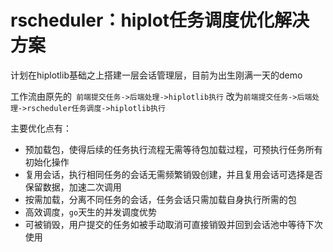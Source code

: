 # rscheduler：hiplot任务调度优化解决方案

计划在hiplotlib基础之上搭建一层会话管理层，目前为出生刚满一天的demo

工作流由原先的` 前端提交任务->后端处理->hiplotlib执行` 改为`前端提交任务->后端处理->rscheduler任务调度->hiplotlib执行` 

主要优化点有：

* 预加载包，使得后续的任务执行流程无需等待包加载过程，可预执行任务所有初始化操作
* 复用会话，执行相同任务的会话无需频繁销毁创建，并且复用会话可选择是否保留数据，加速二次调用
* 按需加载，分离不同任务的会话，任务会话只需加载自身执行所需的包
* 高效调度，`go`天生的并发调度优势
* 可被销毁，用户提交的任务如被手动取消可直接销毁并回到会话池中等待下次使用

